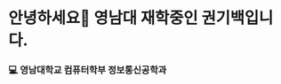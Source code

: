 # 안녕하세요👋 영남대 재학중인 권기백입니다.
### 💻 영남대학교 컴퓨터학부 정보통신공학과
<!--
**GiBaekKwon/GiBaekKWon** is a ✨ _special_ ✨ repository because its `README.md` (this file) appears on your GitHub profile.

Here are some ideas to get you started:

- 🔭 I’m currently working on ...
- 🌱 I’m currently learning ...
- 👯 I’m looking to collaborate on ...
- 🤔 I’m looking for help with ...
- 💬 Ask me about ...
- 📫 How to reach me: ...
- 😄 Pronouns: ...
- ⚡ Fun fact: ...
-->
